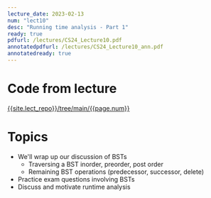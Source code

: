 ```yaml
---
lecture_date: 2023-02-13
num: "lect10"
desc: "Running time analysis - Part 1"
ready: true
pdfurl: /lectures/CS24_Lecture10.pdf
annotatedpdfurl: /lectures/CS24_Lecture10_ann.pdf
annotatedready: true	
---
```

# Code from lecture
[{{site.lect_repo}}/tree/main/{{page.num}}]({{site.lect_repo}}/tree/main/{{page.num}})

# Topics
* We'll wrap up our discussion of BSTs
  - Traversing a BST inorder, preorder, post order
  - Remaining BST operations (predecessor, successor, delete)
* Practice exam questions involving BSTs
* Discuss and motivate runtime analysis